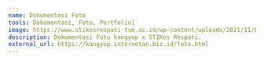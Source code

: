 ```yaml
---
name: Dokumentasi Foto
tools: Dokumentasi, Foto, Portfolio]
image: https://www.stikesrespati-tsm.ac.id/wp-content/uploads/2021/11/Logo-09-1536x1536.png
description: Dokumentasi Foto kangyop x STIKes Respati.
external_url: https://kangyop.internetan.biz.id/foto.html
---
```

